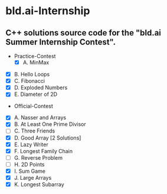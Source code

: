 # bld.ai-Internship

## C++ solutions source code for the "bld.ai Summer Internship Contest".

- Practice-Contest
	- [x] A. MinMax
 - [x] B. Hello Loops
 - [x] C. Fibonacci
 - [x] D. Exploded Numbers
 - [x] E. Diameter of 2D

- Official-Contest
 - [x] A. Nasser and Arrays
 - [x] B. At Least One Prime Divisor
 - [ ] C. Three Friends
 - [x] D. Good Array [2 Solutions]
 - [x] E. Lazy Writer
 - [x] F. Longest Family Chain
 - [ ] G. Reverse Problem
 - [ ] H. 2D Points
 - [x] I. Sum Game
 - [x] J. Large Arrays
 - [x] K. Longest Subarray
